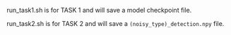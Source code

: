 run_task1.sh is for TASK 1 and will save a model checkpoint file.

run_task2.sh is for TASK 2 and will save a ``(noisy_type)_detection.npy`` file.
